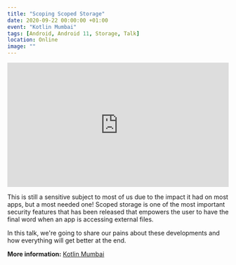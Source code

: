 ```yaml
---
title: "Scoping Scoped Storage"
date: 2020-09-22 00:00:00 +01:00
event: "Kotlin Mumbai"
tags: [Android, Android 11, Storage, Talk]
location: Online
image: ""
---
```


<div style="left: 0; width: 100%; height: 0; position: relative; padding-bottom: 56.1972%;">
	<iframe src="https://speakerdeck.com/player/b5d42bbd31ae4073a2dbb161a9e08e57" style="border: 0; top: 0; left: 0; width: 100%; height: 100%; position: absolute;" allowfullscreen scrolling="no" allow="encrypted-media">
	</iframe>
</div>

This is still a sensitive subject to most of us due to the impact it had on most apps, but a most needed one! Scoped storage is one of the most important security features that has been released that empowers the user to have the final word when an app is accessing external files.

In this talk, we're going to share our pains about these developments and how everything will get better at the end.


**More information:** <a href="https://www.meetup.com/Kotlin-Mumbai/" rel="noopener">Kotlin Mumbai</a>	